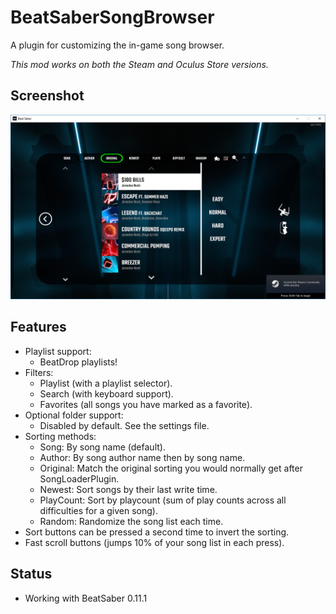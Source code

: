 # BeatSaberSongBrowser
A plugin for customizing the in-game song browser.

*This mod works on both the Steam and Oculus Store versions.*

## Screenshot

![Alt text](/Screenshot.png?raw=true "Screenshot")

## Features
- Playlist support:
  - BeatDrop playlists!
- Filters:
  - Playlist (with a playlist selector).
  - Search (with keyboard support).
  - Favorites (all songs you have marked as a favorite).
- Optional folder support:
  - Disabled by default.  See the settings file.
- Sorting methods:
  - Song: By song name (default).
  - Author: By song author name then by song name.  
  - Original: Match the original sorting you would normally get after SongLoaderPlugin.
  - Newest: Sort songs by their last write time.
  - PlayCount: Sort by playcount (sum of play counts across all difficulties for a given song).
  - Random: Randomize the song list each time.
- Sort buttons can be pressed a second time to invert the sorting.
- Fast scroll buttons (jumps 10% of your song list in each press).

## Status
- Working with BeatSaber 0.11.1


